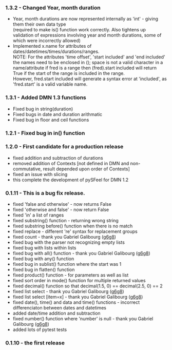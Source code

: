 ### 1.3.2 - Changed Year, month duration
* Year, month durations are now represented internally as 'int' - giving them their own data type  
(required to make is() function work correctly. Also tightens up validation of expressions involving year and month durations, some of which were incorrectly allowed)
* Implemented x.name for attributes of dates/datetimes/times/durations/ranges.  
NOTE: For the attributes 'time offset', 'start included' and 'end included' the names need to be enclosed in (); space is not a valid character in a name/attribute 
if fred is a range then (fred).start included will return True if the start of the range is included in the range.  
However, fred.start included will generate a syntax error at 'included', as 'fred.start' is a valid variable name.
### 1.3.1 - Added DMN 1.3 functions
* Fixed bug in string(duration)
* Fixed bugs in date and duration arithmatic
* Fixed bug in floor and ceil functions
### 1.2.1 - Fixed bug in in() function
### 1.2.0 - First candidate for a production release
* fixed addition and subtraction of durations
* removed addition of Contexts [not defined in DMN and non-commutative, result depended upon order of Contexts]
* fixed an issue with slicing
* this complete the development of pySFeel for DMN 1.2
### 0.1.11 - This is a bug fix release.
* fixed 'false and otherwise' - now returns False
* fixed 'otherwise and false' - now return False
* fixed 'in' a list of ranges
* fixed substring() function - returning wrong string
* fixed substring before() function when there is no match
* fixed replace - different 're' syntax for replacement groups
* fixed count - thank you Gabriel Galibourg ([g6g8](https://github.com/g6g8))
* fixed bug with the parser not recognizing empty lists
* fixed bug with lists within lists
* fixed bug with all() function - thank you Gabriel Galibourg ([g6g8](https://github.com/g6g8))
* fixed bug with any() function
* fixed bug in sublist() function where the start was 1
* fixed bug in flatten() function
* fixed product() function - for parameters as well as list
* fixed sort order in mode() function for multiple returned values
* fixed decimal() function so that decimal(1.5, 0) == decimal(2.5, 0) == 2
* fixed list select - thank you Gabriel Galibourg ([g6g8](https://github.com/g6g8))
* fixed list select [item=x] - thank you Gabriel Galibourg ([g6g8](https://github.com/g6g8))
* fixed date(), time() and data and time() functions - incorrect differenciaton between dates and datetimes
* added date/time addition and subtraction
* fixed number() function where 'number' is null - thank you Gabriel Galibourg ([g6g8](https://github.com/g6g8))
* added lots of pytest tests
### 0.1.10 - the first release

